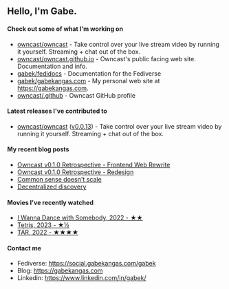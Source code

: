 ## Hello, I'm Gabe.

#### Check out some of what I'm working on

- [owncast/owncast](https://github.com/owncast/owncast) - Take control over your live stream video by running it yourself.  Streaming &#43; chat out of the box.
- [owncast/owncast.github.io](https://github.com/owncast/owncast.github.io) - Owncast&#39;s public facing web site.  Documentation and info.
- [gabek/fedidocs](https://github.com/gabek/fedidocs) - Documentation for the Fediverse
- [gabek/gabekangas.com](https://github.com/gabek/gabekangas.com) - My personal web site at https://gabekangas.com.
- [owncast/.github](https://github.com/owncast/.github) - Owncast GitHub profile

#### Latest releases I've contributed to

- [owncast/owncast](https://github.com/owncast/owncast) ([v0.0.13](https://github.com/owncast/owncast/releases/tag/v0.0.13)) - Take control over your live stream video by running it yourself.  Streaming &#43; chat out of the box.

#### My recent blog posts

- [Owncast v0.1.0 Retrospective - Frontend Web Rewrite](https://gabekangas.com/blog/2023/02/owncast-v0.1.0-retrospective-frontend-web-rewrite/)
- [Owncast v0.1.0 Retrospective - Redesign](https://gabekangas.com/blog/2023/02/owncast-v0.1.0-retrospective-redesign/)
- [Common sense doesn&#39;t scale](https://gabekangas.com/blog/2022/12/common-sense-doesnt-scale/)
- [Decentralized discovery](https://gabekangas.com/blog/2022/08/decentralized-discovery/)

#### Movies I've recently watched

- [I Wanna Dance with Somebody, 2022 - ★★](https://letterboxd.com/gabekangas/film/i-wanna-dance-with-somebody/)
- [Tetris, 2023 - ★½](https://letterboxd.com/gabekangas/film/tetris/)
- [TÁR, 2022 - ★★★★](https://letterboxd.com/gabekangas/film/tar-2022/)

#### Contact me

- Fediverse: https://social.gabekangas.com/gabek
- Blog: https://gabekangas.com
- Linkedin: https://www.linkedin.com/in/gabek/
